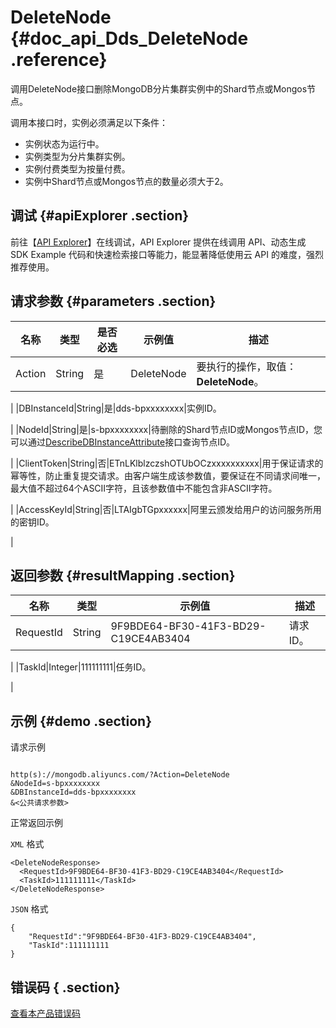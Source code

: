 # DeleteNode {#doc_api_Dds_DeleteNode .reference}

调用DeleteNode接口删除MongoDB分片集群实例中的Shard节点或Mongos节点。

调用本接口时，实例必须满足以下条件：

-   实例状态为运行中。
-   实例类型为分片集群实例。
-   实例付费类型为按量付费。
-   实例中Shard节点或Mongos节点的数量必须大于2。

## 调试 {#apiExplorer .section}

前往【[API Explorer](https://api.aliyun.com/#product=Dds&api=DeleteNode)】在线调试，API Explorer 提供在线调用 API、动态生成 SDK Example 代码和快速检索接口等能力，能显著降低使用云 API 的难度，强烈推荐使用。

## 请求参数 {#parameters .section}

|名称|类型|是否必选|示例值|描述|
|--|--|----|---|--|
|Action|String|是|DeleteNode|要执行的操作，取值：**DeleteNode**。

 |
|DBInstanceId|String|是|dds-bpxxxxxxxx|实例ID。

 |
|NodeId|String|是|s-bpxxxxxxxx|待删除的Shard节点ID或Mongos节点ID，您可以通过[DescribeDBInstanceAttribute](~~61923~~)接口查询节点ID。

 |
|ClientToken|String|否|ETnLKlblzczshOTUbOCzxxxxxxxxxx|用于保证请求的幂等性，防止重复提交请求。由客户端生成该参数值，要保证在不同请求间唯一，最大值不超过64个ASCII字符，且该参数值中不能包含非ASCII字符。

 |
|AccessKeyId|String|否|LTAIgbTGpxxxxxx|阿里云颁发给用户的访问服务所用的密钥ID。

 |

## 返回参数 {#resultMapping .section}

|名称|类型|示例值|描述|
|--|--|---|--|
|RequestId|String|9F9BDE64-BF30-41F3-BD29-C19CE4AB3404|请求ID。

 |
|TaskId|Integer|111111111|任务ID。

 |

## 示例 {#demo .section}

请求示例

``` {#request_demo}

http(s)://mongodb.aliyuncs.com/?Action=DeleteNode
&NodeId=s-bpxxxxxxxx
&DBInstanceId=dds-bpxxxxxxxx
&<公共请求参数>

```

正常返回示例

`XML` 格式

``` {#xml_return_success_demo}
<DeleteNodeResponse>
  <RequestId>9F9BDE64-BF30-41F3-BD29-C19CE4AB3404</RequestId>
  <TaskId>111111111</TaskId>
</DeleteNodeResponse>

```

`JSON` 格式

``` {#json_return_success_demo}
{
	"RequestId":"9F9BDE64-BF30-41F3-BD29-C19CE4AB3404",
	"TaskId":111111111
}
```

## 错误码 { .section}

[查看本产品错误码](https://error-center.aliyun.com/status/product/Dds)

